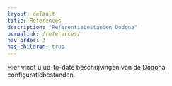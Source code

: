 ```yaml
---
layout: default
title: References
description: "Referentiebestanden Dodona"
permalink: /references/
nav_order: 3
has_children: true
---
```


Hier vindt u up-to-date beschrijvingen van de Dodona configuratiebestanden.
